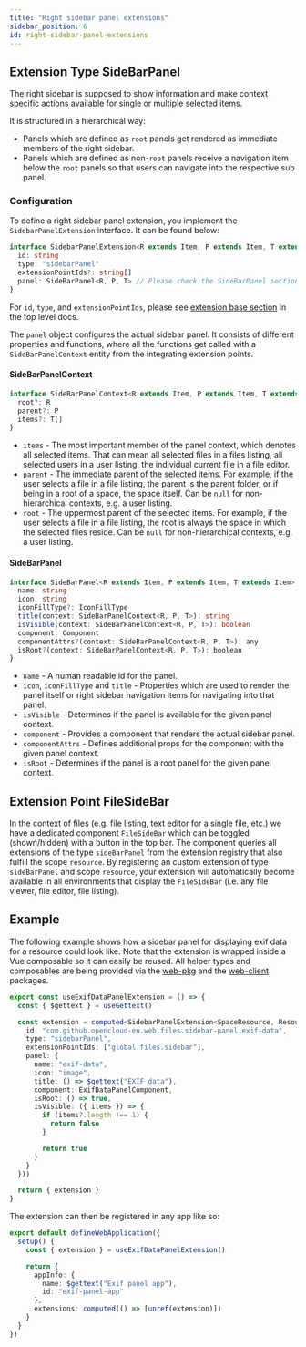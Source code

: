 ```yaml
---
title: "Right sidebar panel extensions"
sidebar_position: 6
id: right-sidebar-panel-extensions
---
```


## Extension Type SideBarPanel

The right sidebar is supposed to show information and make context specific actions available for single or multiple selected items.

It is structured in a hierarchical way:

- Panels which are defined as `root` panels get rendered as immediate members of the right sidebar.
- Panels which are defined as non-`root` panels receive a navigation item below the `root` panels so that users can navigate into the respective
  sub panel.

### Configuration

To define a right sidebar panel extension, you implement the `SidebarPanelExtension` interface.
It can be found below:

```typescript
interface SidebarPanelExtension<R extends Item, P extends Item, T extends Item> {
  id: string
  type: "sidebarPanel"
  extensionPointIds?: string[]
  panel: SideBarPanel<R, P, T> // Please check the SideBarPanel section below
}
```

For `id`, `type`, and `extensionPointIds`, please see [extension base section](./../#extension-base-configuration) in the top level docs.

The `panel` object configures the actual sidebar panel. It consists of different properties and functions, where all the functions get called with a
`SideBarPanelContext` entity from the integrating extension points.

#### SideBarPanelContext

```typescript
interface SideBarPanelContext<R extends Item, P extends Item, T extends Item> {
  root?: R
  parent?: P
  items?: T[]
}
```

- `items` - The most important member of the panel context, which denotes all selected items. That can mean all selected files in a files listing,
  all selected users in a user listing, the individual current file in a file editor.
- `parent` - The immediate parent of the selected items. For example, if the user selects a file in a file listing, the parent is the parent folder,
  or if being in a root of a space, the space itself. Can be `null` for non-hierarchical contexts, e.g. a user listing.
- `root` - The uppermost parent of the selected items. For example, if the user selects a file in a file listing, the root is always the space in which
  the selected files reside. Can be `null` for non-hierarchical contexts, e.g. a user listing.

#### SideBarPanel

```typescript
interface SideBarPanel<R extends Item, P extends Item, T extends Item> {
  name: string
  icon: string
  iconFillType?: IconFillType
  title(context: SideBarPanelContext<R, P, T>): string
  isVisible(context: SideBarPanelContext<R, P, T>): boolean
  component: Component
  componentAttrs?(context: SideBarPanelContext<R, P, T>): any
  isRoot?(context: SideBarPanelContext<R, P, T>): boolean
}
```

- `name` - A human readable id for the panel.
- `icon`, `iconFillType` and `title` - Properties which are used to render the panel itself or right sidebar navigation items for navigating into that panel.
- `isVisible` - Determines if the panel is available for the given panel context.
- `component` - Provides a component that renders the actual sidebar panel.
- `componentAttrs` - Defines additional props for the component with the given panel context.
- `isRoot` - Determines if the panel is a root panel for the given panel context.

## Extension Point FileSideBar

In the context of files (e.g. file listing, text editor for a single file, etc.) we have a dedicated component `FileSideBar` which can be
toggled (shown/hidden) with a button in the top bar. The component queries all extensions of the type `sideBarPanel` from the extension
registry that also fulfill the scope `resource`. By registering an custom extension of type `sideBarPanel` and scope `resource`, your extension
will automatically become available in all environments that display the `FileSideBar` (i.e. any file viewer, file editor, file listing).

## Example

The following example shows how a sidebar panel for displaying exif data for a resource could look like. Note that the extension is wrapped inside a Vue composable so it can easily be reused. All helper types and composables are being provided via the [web-pkg](https://github.com/opencloud-eu/web/tree/main/packages/web-pkg) and the [web-client](https://github.com/opencloud-eu/web/tree/main/packages/web-client) packages.

```typescript
export const useExifDataPanelExtension = () => {
  const { $gettext } = useGettext()

  const extension = computed<SidebarPanelExtension<SpaceResource, Resource, Resource>>(() => ({
    id: "com.github.opencloud-eu.web.files.sidebar-panel.exif-data",
    type: "sidebarPanel",
    extensionPointIds: ["global.files.sidebar"],
    panel: {
      name: "exif-data",
      icon: "image",
      title: () => $gettext("EXIF data"),
      component: ExifDataPanelComponent,
      isRoot: () => true,
      isVisible: ({ items }) => {
        if (items?.length !== 1) {
          return false
        }

        return true
      }
    }
  }))

  return { extension }
}
```

The extension can then be registered in any app like so:

```typescript
export default defineWebApplication({
  setup() {
    const { extension } = useExifDataPanelExtension()

    return {
      appInfo: {
        name: $gettext("Exif panel app"),
        id: "exif-panel-app"
      },
      extensions: computed(() => [unref(extension)])
    }
  }
})
```
